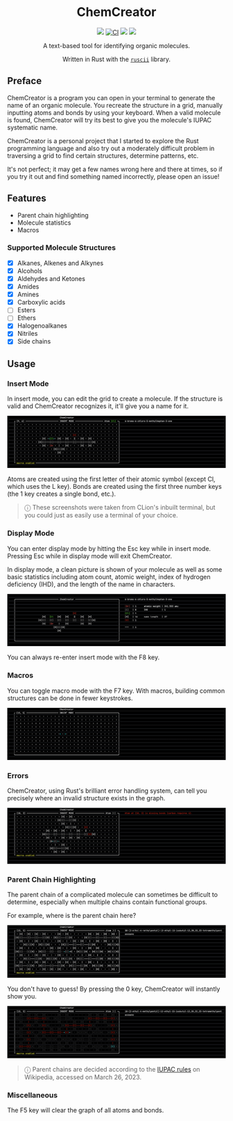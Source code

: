 <div align="center">
<h1>ChemCreator</h1>

<img src="https://img.shields.io/github/v/release/pumken/chemcreator?include_prereleases"></img>
[![CI](https://github.com/pumken/chemcreator/actions/workflows/CI.yml/badge.svg)](https://github.com/pumken/chemcreator/actions/workflows/CI.yml)
<img src="https://img.shields.io/github/last-commit/pumken/chemcreator"></img>
<img src="https://img.shields.io/github/languages/code-size/pumken/chemcreator"></img>

A text-based tool for identifying organic molecules.

Written in Rust with the [`ruscii`](https://github.com/lemunozm/ruscii) library.
</div>

## Preface

ChemCreator is a program you can open in your terminal to generate the name of
an organic molecule. You recreate the structure in a grid, manually inputting
atoms and bonds by using your keyboard. When a valid molecule is found,
ChemCreator will try its best to give you the molecule's IUPAC systematic name.

ChemCreator is a personal project that I started to explore the Rust programming
language and also try out a moderately difficult problem in traversing a grid to
find certain structures, determine patterns, etc.

It's not perfect; it may get a few names wrong here and there at times, so if
you try it out and find something named incorrectly, please open an issue!

## Features

- Parent chain highlighting
- Molecule statistics
- Macros

### Supported Molecule Structures

- [x] Alkanes, Alkenes and Alkynes
- [x] Alcohols
- [x] Aldehydes and Ketones
- [x] Amides
- [x] Amines
- [x] Carboxylic acids
- [ ] Esters
- [ ] Ethers
- [x] Halogenoalkanes
- [x] Nitriles
- [x] Side chains

## Usage

### Insert Mode

In insert mode, you can edit the grid to create a molecule. If the structure is valid and ChemCreator recognizes it,
it'll give you a name for it.

![](res/screenshot-insert.png)

Atoms are created using the first letter of their atomic symbol (except Cl, which uses the L key). Bonds are created
using the first three number keys (the 1 key creates a single bond, etc.).

> ⓘ  These screenshots were taken from CLion's inbuilt terminal, but you could just as easily use a terminal of your 
> choice.

### Display Mode

You can enter display mode by hitting the Esc key while in insert mode. Pressing Esc while in display mode will exit ChemCreator.

In display mode, a clean picture is shown of your molecule as well as some basic statistics including atom count, atomic
weight, index of hydrogen deficiency (IHD), and the length of the name in characters.

![](res/screenshot-normal.png)

You can always re-enter insert mode with the F8 key.

### Macros

You can toggle macro mode with the F7 key. With macros, building common structures can be done in fewer keystrokes.

![](res/record-macro.gif)

### Errors

ChemCreator, using Rust's brilliant error handling system, can tell you precisely where an invalid structure exists in
the graph.

![](res/screenshot-error.png)

### Parent Chain Highlighting

The parent chain of a complicated molecule can sometimes be difficult to determine, especially when multiple chains
contain functional groups.

For example, where is the parent chain here?

![](res/screenshot-complex-alkane.png)

You don't have to guess! By pressing the 0 key, ChemCreator will instantly show you.

![](res/screenshot-complex-alkane-highlighted.png)

> ⓘ  Parent chains are decided according to the 
> [IUPAC rules](https://en.wikipedia.org/wiki/IUPAC_nomenclature_of_organic_chemistry) on Wikipedia, accessed on March
> 26, 2023.

### Miscellaneous

The F5 key will clear the graph of all atoms and bonds.